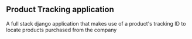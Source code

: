 ## Product Tracking application

A full stack django application that makes use of a product's tracking ID to 
locate products purchased from the company 
